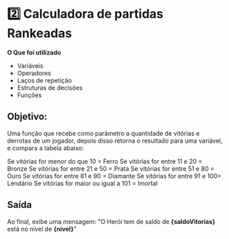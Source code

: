  # 2️⃣ Calculadora de partidas Rankeadas
**O Que foi utilizado**

- Variáveis
- Operadores
- Laços de repetição
- Estruturas de decisões
- Funções

## Objetivo:

Uma função que recebe como parâmetro a quantidade de vitórias e derrotas de um jogador,
depois disso retorna o resultado para uma variável, e compara a tabela abaixo:

Se vitórias for menor do que 10 = Ferro
Se vitórias for entre 11 e 20 = Bronze
Se vitórias for entre 21 e 50 = Prata
Se vitórias for entre 51 e 80 = Ouro
Se vitórias for entre 81 e 90 = Diamante
Se vitórias for entre 91 e 100= Lendário
Se vitórias for maior ou igual a 101 = Imortal

## Saída

Ao final, exibe uma mensagem:
"O Herói tem de saldo de **{saldoVitorias}** está no nível de **{nivel}**"
